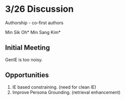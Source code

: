 # 3/26 Discussion

Authorship - co-first authors

Min Sik Oh* Min Sang Kim*

## Initial Meeting

GenIE is too noisy.

## Opportunities

1. IE based constraining. (need for clean IE)
2. Improve Persona Grounding. (retrieval enhancement)
